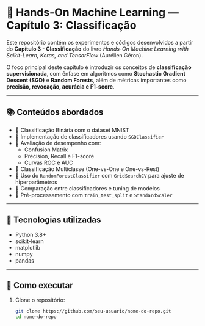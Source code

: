 # 🤖 Hands-On Machine Learning — Capítulo 3: Classificação

Este repositório contém os experimentos e códigos desenvolvidos a partir do **Capítulo 3 - Classificação** do livro *Hands-On Machine Learning with Scikit-Learn, Keras, and TensorFlow* (Aurélien Géron).

O foco principal deste capítulo é introduzir os conceitos de **classificação supervisionada**, com ênfase em algoritmos como **Stochastic Gradient Descent (SGD)** e **Random Forests**, além de métricas importantes como **precisão, revocação, acurácia e F1-score**.

---

## 📚 Conteúdos abordados

- 📌 Classificação Binária com o dataset MNIST
- 📌 Implementação de classificadores usando `SGDClassifier`
- 📌 Avaliação de desempenho com:
  - Confusion Matrix
  - Precision, Recall e F1-score
  - Curvas ROC e AUC
- 📌 Classificação Multiclasse (One-vs-One e One-vs-Rest)
- 📌 Uso do `RandomForestClassifier` com `GridSearchCV` para ajuste de hiperparâmetros
- 📌 Comparação entre classificadores e tuning de modelos
- 📌 Pré-processamento com `train_test_split` e `StandardScaler`

---

## 🧪 Tecnologias utilizadas

- Python 3.8+
- scikit-learn
- matplotlib
- numpy
- pandas

---

## 🚀 Como executar

1. Clone o repositório:
   ```bash
   git clone https://github.com/seu-usuario/nome-do-repo.git
   cd nome-do-repo
